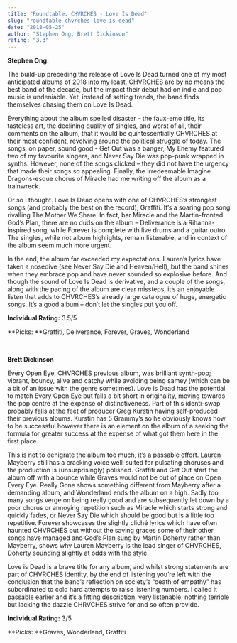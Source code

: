 ```yaml
---
title: "Roundtable: CHVRCHES - Love Is Dead"
slug: "roundtable-chvrches-love-is-dead"
date: "2018-05-25"
author: "Stephen Ong, Brett Dickinson"
rating: "3.3"
---
```


**Stephen Ong:**

The build-up preceding the release of Love Is Dead turned one of my most anticipated albums of 2018 into my least. CHVRCHES are by no means the best band of the decade, but the impact their debut had on indie and pop music is undeniable. Yet, instead of setting trends, the band finds themselves chasing them on Love Is Dead.

Everything about the album spelled disaster – the faux-emo title, its tasteless art, the declining quality of singles, and worst of all, their comments on the album, that it would be quintessentially CHVRCHES at their most confident, revolving around the political struggle of today. The songs, on paper, sound good - Get Out was a banger, My Enemy featured two of my favourite singers, and Never Say Die was pop-punk wrapped in synths. However, none of the songs clicked – they did not have the urgency that made their songs so appealing. Finally, the irredeemable Imagine Dragons-esque chorus of Miracle had me writing off the album as a trainwreck.

Or so I thought. Love Is Dead opens with one of CHVRCHES’s strongest songs (and probably the best on the record), Graffiti. It’s a soaring pop song rivalling The Mother We Share. In fact, bar Miracle and the Martin-fronted God’s Plan, there are no duds on the album – Deliverance is a Rihanna-inspired song, while Forever is complete with live drums and a guitar outro. The singles, while not album highlights, remain listenable, and in context of the album seem much more urgent.

In the end, the album far exceeded my expectations. Lauren’s lyrics have taken a nosedive (see Never Say Die and Heaven/Hell), but the band shines when they embrace pop and have never sounded so explosive before. And though the sound of Love Is Dead is derivative, and a couple of the songs, along with the pacing of the album are clear missteps, it’s an enjoyable listen that adds to CHVRCHES’s already large catalogue of huge, energetic songs. It’s a good album – don’t let the singles put you off.

**Individual Rating:** 3.5/5

**Picks: **Graffiti, Deliverance, Forever, Graves, Wonderland

 

**Brett Dickinson**

Every Open Eye, CHVRCHES previous album, was brilliant synth-pop; vibrant, bouncy, alive and catchy while avoiding being samey (which can be a bit of an issue with the genre sometimes). Love is Dead has the potential to match Every Open Eye but falls a bit short in originality, moving towards the pop centre at the expense of distinctiveness. Part of this identi-swap probably falls at the feet of producer Greg Kurstin having self-produced their previous albums. Kurstin has 5 Grammy’s so he obviously knows how to be successful however there is an element on the album of a seeking the formula for greater success at the expense of what got them here in the first place.

This is not to denigrate the album too much, it’s a passable effort. Lauren Mayberry still has a cracking voice well-suited for pulsating choruses and the production is (unsurprisingly) polished. Graffiti and Get Out start the album off with a bounce while Graves would not be out of place on Open Every Eye. Really Gone shows something different from Mayberry after a demanding album, and Wonderland ends the album on a high. Sadly too many songs verge on being really good and are subsequently let down by a poor chorus or annoying repetition such as Miracle which starts strong and quickly fades, or Never Say Die which should be good but is a little too repetitive. Forever showcases the slightly cliché lyrics which have often haunted CHVRCHES but without the saving graces some of their other songs have managed and God’s Plan sung by Martin Doherty rather than Mayberry, shows why Lauren Mayberry is the lead singer of CHVRCHES, Doherty sounding slightly at odds with the style.

Love is Dead is a brave title for any album, and whilst strong statements are part of CHVRCHES identity, by the end of listening you’re left with the conclusion that the band’s reflection on society’s “death of empathy” has subordinated to cold hard attempts to raise listening numbers. I called it passable earlier and it’s a fitting description, very listenable, nothing terrible but lacking the dazzle CHRVCHES strive for and so often provide.

**Individual Rating:** 3/5

**Picks: **Graves, Wonderland, Graffiti

